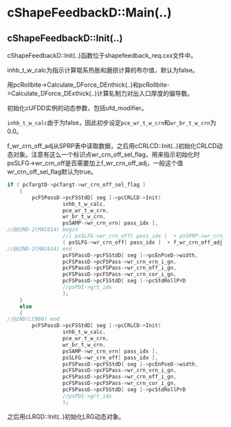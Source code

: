 # cShapeFeedbackD::Main(..)





## cShapeFeedbackD::Init(..)

cShapeFeedbackD::Init(..)函数位于shapefeedback_req.cxx文件中。

inhb_t_w_calc为指示计算辊系热胀和磨损计算的布尔值，默认为false。

用pcRollbite->Calculate_DForce_DEnthick(..)和pcRollbite->Calculate_DForce_DExthick(..)计算轧制力对出入口厚度的偏导数。

初始化cUFDD实例的动态参数，包括ufd_modifier。

`inhb_t_w_calc`由于为false，因此初步设定`pce_wr_t_w_crn`和`wr_br_t_w_crn`为0.0。

f_wr_crn_off_adj从SPRP表中读取数据，之后用cCRLCD::Init(..)初始化CRLCD动态对象。注意有这么一个标识点wr_crn_off_sel_flag，用来指示初始化时psSLFG->wr_crn_off是否需要加上f_wr_crn_off_adj，一般这个值wr_crn_off_sel_flag默认为true。

```c
if ( pcTargtD->pcTargt->wr_crn_off_sel_flag )
	{
		pcFSPassD->pcFSStdD[ seg ]->pcCRLCD->Init( 
				  inhb_t_w_calc,
				  pce_wr_t_w_crn,
				  wr_br_t_w_crn,
				  psSAMP->wr_crn_vrn[ pass_idx ],
//@@2ND-2(MAC014) begin
				  //( psSLFG->wr_crn_off[ pass_idx ]  + psSPRP->wr_crn_off_adj[ pass_idx ]),
				  ( psSLFG->wr_crn_off[ pass_idx ]  + f_wr_crn_off_adj ),
//@@2ND-2(MAC014) end
				  pcFSPassD->pcFSStdD[ seg ]->pcEnPceD->width,
				  pcFSPassD->pcFSPass->wr_crn_vrn_i_gn,
				  pcFSPassD->pcFSPass->wr_crn_off_i_gn,
				  pcFSPassD->pcFSPass->wr_crn_cor_i_gn,
				  pcFSPassD->pcFSStdD[ seg ]->pcStdRollPrD
				  //psPDI->grt_idx 
				  );
	}
	else
	{
//@2ND(LC060) end
		pcFSPassD->pcFSStdD[ seg ]->pcCRLCD->Init( 
				  inhb_t_w_calc,
				  pce_wr_t_w_crn,
				  wr_br_t_w_crn,
				  psSAMP->wr_crn_vrn[ pass_idx ],
				  psSLFG->wr_crn_off[ pass_idx ],
				  pcFSPassD->pcFSStdD[ seg ]->pcEnPceD->width,
				  pcFSPassD->pcFSPass->wr_crn_vrn_i_gn,
				  pcFSPassD->pcFSPass->wr_crn_off_i_gn,
				  pcFSPassD->pcFSPass->wr_crn_cor_i_gn,
				  pcFSPassD->pcFSStdD[ seg ]->pcStdRollPrD
				  //psPDI->grt_idx 
				  );
```

之后用cLRGD::Init(..)初始化LRG动态对象。